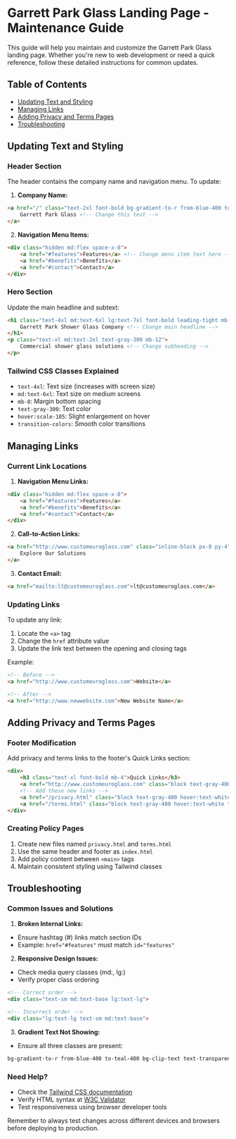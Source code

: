 # Garrett Park Glass Landing Page - Maintenance Guide

This guide will help you maintain and customize the Garrett Park Glass landing page. Whether you're new to web development or need a quick reference, follow these detailed instructions for common updates.

## Table of Contents
- [Updating Text and Styling](#updating-text-and-styling)
- [Managing Links](#managing-links)
- [Adding Privacy and Terms Pages](#adding-privacy-and-terms-pages)
- [Troubleshooting](#troubleshooting)

## Updating Text and Styling

### Header Section
The header contains the company name and navigation menu. To update:

1. **Company Name:**
```html
<a href="/" class="text-2xl font-bold bg-gradient-to-r from-blue-400 to-teal-400 bg-clip-text text-transparent">
    Garrett Park Glass <!-- Change this text -->
</a>
```

2. **Navigation Menu Items:**
```html
<div class="hidden md:flex space-x-8">
    <a href="#features">Features</a> <!-- Change menu item text here -->
    <a href="#benefits">Benefits</a>
    <a href="#contact">Contact</a>
</div>
```

### Hero Section
Update the main headline and subtext:
```html
<h1 class="text-4xl md:text-6xl lg:text-7xl font-bold leading-tight mb-8">
    Garrett Park Shower Glass Company <!-- Change main headline -->
</h1>
<p class="text-xl md:text-2xl text-gray-300 mb-12">
    Commercial shower glass solutions <!-- Change subheading -->
</p>
```

### Tailwind CSS Classes Explained
- `text-4xl`: Text size (increases with screen size)
- `md:text-6xl`: Text size on medium screens
- `mb-8`: Margin bottom spacing
- `text-gray-300`: Text color
- `hover:scale-105`: Slight enlargement on hover
- `transition-colors`: Smooth color transitions

## Managing Links

### Current Link Locations

1. **Navigation Menu Links:**
```html
<div class="hidden md:flex space-x-8">
    <a href="#features">Features</a>
    <a href="#benefits">Benefits</a>
    <a href="#contact">Contact</a>
</div>
```

2. **Call-to-Action Links:**
```html
<a href="http://www.customeuroglass.com" class="inline-block px-8 py-4">
    Explore Our Solutions
</a>
```

3. **Contact Email:**
```html
<a href="mailto:lt@customeuroglass.com">lt@customeuroglass.com</a>
```

### Updating Links
To update any link:
1. Locate the `<a>` tag
2. Change the `href` attribute value
3. Update the link text between the opening and closing tags

Example:
```html
<!-- Before -->
<a href="http://www.customeuroglass.com">Website</a>

<!-- After -->
<a href="http://www.newwebsite.com">New Website Name</a>
```

## Adding Privacy and Terms Pages

### Footer Modification
Add privacy and terms links to the footer's Quick Links section:

```html
<div>
    <h3 class="text-xl font-bold mb-4">Quick Links</h3>
    <a href="http://www.customeuroglass.com" class="block text-gray-400 hover:text-white transition-colors duration-300">Website</a>
    <!-- Add these new links -->
    <a href="/privacy.html" class="block text-gray-400 hover:text-white transition-colors duration-300">Privacy Policy</a>
    <a href="/terms.html" class="block text-gray-400 hover:text-white transition-colors duration-300">Terms of Service</a>
</div>
```

### Creating Policy Pages
1. Create new files named `privacy.html` and `terms.html`
2. Use the same header and footer as `index.html`
3. Add policy content between `<main>` tags
4. Maintain consistent styling using Tailwind classes

## Troubleshooting

### Common Issues and Solutions

1. **Broken Internal Links:**
- Ensure hashtag (#) links match section IDs
- Example: `href="#features"` must match `id="features"`

2. **Responsive Design Issues:**
- Check media query classes (md:, lg:)
- Verify proper class ordering
```html
<!-- Correct order -->
<div class="text-sm md:text-base lg:text-lg">

<!-- Incorrect order -->
<div class="lg:text-lg text-sm md:text-base">
```

3. **Gradient Text Not Showing:**
- Ensure all three classes are present:
```html
bg-gradient-to-r from-blue-400 to-teal-400 bg-clip-text text-transparent
```

### Need Help?
- Check the [Tailwind CSS documentation](https://tailwindcss.com/docs)
- Verify HTML syntax at [W3C Validator](https://validator.w3.org/)
- Test responsiveness using browser developer tools

Remember to always test changes across different devices and browsers before deploying to production.